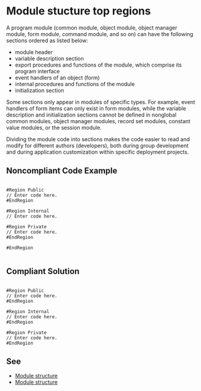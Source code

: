 # Module stucture top regions

A program module (common module, object module, object manager module, form module, command module, and so on) 
can have the following sections ordered as listed below:

- module header
- variable description section
- export procedures and functions of the module, which comprise its program interface
- event handlers of an object (form)
- internal procedures and functions of the module
- initialization section

Some sections only appear in modules of specific types. For example, event handlers of form items can only exist in 
form modules, while the variable description and initialization sections cannot be defined in nonglobal common modules, 
object manager modules, record set modules, constant value modules, or the session module.

Dividing the module code into sections makes the code easier to read and modify for different authors (developers), 
both during group development and during application customization within specific deployment projects.

## Noncompliant Code Example

```bsl

#Region Public
// Enter code here.
#EndRegion

#Region Internal
// Enter code here.

#Region Private
// Enter code here.
#EndRegion

#EndRegion


```

## Compliant Solution

```bsl

#Region Public
// Enter code here.
#EndRegion

#Region Internal
// Enter code here.
#EndRegion

#Region Private
// Enter code here.
#EndRegion

```

## See


- [Module structure](https://1c-dn.com/library/module_structure/)
- [Module structure](https://support.1ci.com/hc/en-us/articles/360011002360-Module-structure)
